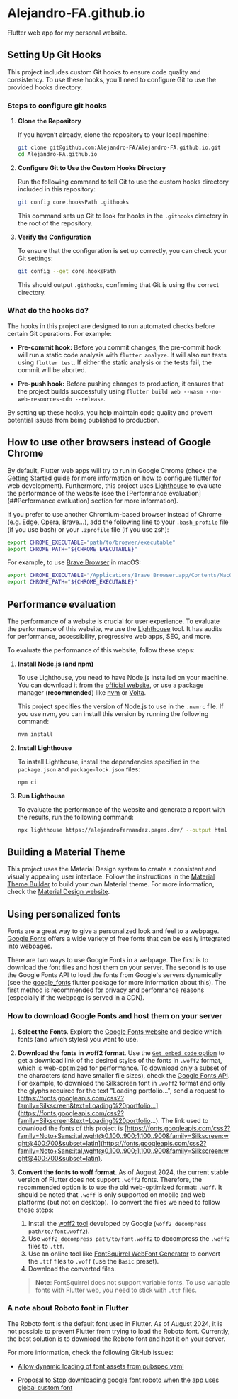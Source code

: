 # Alejandro-FA.github.io

Flutter web app for my personal website.

## Setting Up Git Hooks

This project includes custom Git hooks to ensure code quality and consistency. To use these hooks, you’ll need to configure Git to use the provided hooks directory.

### Steps to configure git hooks

1. **Clone the Repository**

   If you haven’t already, clone the repository to your local machine:

   ```bash
   git clone git@github.com:Alejandro-FA/Alejandro-FA.github.io.git
   cd Alejandro-FA.github.io
   ```

2. **Configure Git to Use the Custom Hooks Directory**

   Run the following command to tell Git to use the custom hooks directory included in this repository:

   ```bash
   git config core.hooksPath .githooks
   ```

   This command sets up Git to look for hooks in the `.githooks` directory in the root of the repository.

3. **Verify the Configuration**

   To ensure that the configuration is set up correctly, you can check your Git settings:

   ```bash
   git config --get core.hooksPath
   ```

   This should output `.githooks`, confirming that Git is using the correct directory.

### What do the hooks do?

The hooks in this project are designed to run automated checks before certain Git operations. For example:

- **Pre-commit hook:** Before you commit changes, the pre-commit hook will run a static code analysis with `flutter analyze`. It will also run tests using `flutter test`. If either the static analysis or the tests fail, the commit will be aborted.

- **Pre-push hook:** Before pushing changes to production, it ensures that the project builds successfully using `flutter build web --wasm --no-web-resources-cdn --release`.

By setting up these hooks, you help maintain code quality and prevent potential issues from being published to production.

## How to use other browsers instead of Google Chrome

By default, Flutter web apps will try to run in Google Chrome (check the [Getting Started](https://docs.flutter.dev/get-started/install) guide for more information on how to configure flutter for web development). Furthermore, this project uses [Lighthouse](https://developers.google.com/web/tools/lighthouse) to evaluate the performance of the website (see the [Performance evaluation](##Performance evaluation) section for more information).

If you prefer to use another Chromium-based browser instead of Chrome (e.g. Edge, Opera, Brave...), add the following line to your `.bash_profile` file (if you use bash) or your `.zprofile` file (if you use zsh):

```bash
export CHROME_EXECUTABLE="path/to/broswer/executable"
export CHROME_PATH="${CHROME_EXECUTABLE}"
```

For example, to use [Brave Browser](https://brave.com/) in macOS:

```bash
export CHROME_EXECUTABLE="/Applications/Brave Browser.app/Contents/MacOS/Brave Browser"
export CHROME_PATH="${CHROME_EXECUTABLE}"
```

## Performance evaluation

The performance of a website is crucial for user experience. To evaluate the performance of this website, we use the [Lighthouse](https://developers.google.com/web/tools/lighthouse) tool. It has audits for performance, accessibility, progressive web apps, SEO, and more.

To evaluate the performance of this website, follow these steps:

1. **Install Node.js (and npm)**

    To use Lighthouse, you need to have Node.js installed on your machine. You can download it from the [official website](https://nodejs.org/), or use a package manager (**recommended**) like [nvm](https://github.com/nvm-sh/nvm) or [Volta](https://volta.sh/).

    This project specifies the version of Node.js to use in the `.nvmrc` file. If you use nvm, you can install this version by running the following command:

    ```bash
    nvm install
    ```

2. **Install Lighthouse**

    To install Lighthouse, install the dependencies specified in the `package.json` and `package-lock.json` files:

    ```bash
    npm ci
    ```

3. **Run Lighthouse**

    To evaluate the performance of the website and generate a report with the results, run the following command:

    ```bash
    npx lighthouse https://alejandrofernandez.pages.dev/ --output html
    ```

## Building a Material Theme

This project uses the Material Design system to create a consistent and visually appealing user interface. Follow the instructions in the [Material Theme Builder](https://material-foundation.github.io/material-theme-builder/) to build your own Material theme. For more information, check the [Material Design website](https://m3.material.io/blog/material-theme-builder).

## Using personalized fonts

Fonts are a great way to give a personalized look and feel to a webpage. [Google Fonts](https://fonts.google.com/) offers a wide variety of free fonts that can be easily integrated into webpages.

There are two ways to use Google Fonts in a webpage. The first is to download the font files and host them on your server. The second is to use the Google Fonts API to load the fonts from Google's servers dynamically (see the [google_fonts](https://pub.dev/packages/google_fonts) flutter package for more information about this). The first method is recommended for privacy and performance reasons (especially if the webpage is served in a CDN).

### How to download Google Fonts and host them on your server

1. **Select the Fonts**. Explore the [Google Fonts website](https://fonts.google.com/) and decide which fonts (and which styles) you want to use.

2. **Download the fonts in woff2 format**. Use the [`Get embed code` option](https://fonts.google.com/selection/embed) to get a download link of the desired styles of the fonts in `.woff2` format, which is web-optimized for performance. To download only a subset of the characters (and have smaller file sizes), check the [Google Fonts API](https://developers.google.com/fonts/docs/getting_started). For example, to download the Silkscreen font in `.woff2` format and only the glyphs required for the text "Loading portfolio...", send a request to [https://fonts.googleapis.com/css2?family=Silkscreen&text=Loading%20portfolio...](https://fonts.googleapis.com/css2?family=Silkscreen&text=Loading%20portfolio...). The link used to download the fonts of this project is [https://fonts.googleapis.com/css2?family=Noto+Sans:ital,wght@0,100..900;1,100..900&family=Silkscreen:wght@400;700&subset=latin](https://fonts.googleapis.com/css2?family=Noto+Sans:ital,wght@0,100..900;1,100..900&family=Silkscreen:wght@400;700&subset=latin).

3. **Convert the fonts to woff format**. As of August 2024, the current stable version of Flutter does not support `.woff2` fonts. Therefore, the recommended option is to use the old web-optimized format: `.woff`. It should be noted that `.woff` is only supported on mobile and web platforms (but not on desktop). To convert the files we need to follow these steps:

    1. Install the [woff2 tool](https://github.com/google/woff2) developed by Google (`woff2_decompress path/to/font.woff2`).
    2. Use `woff2_decompress path/to/font.woff2` to decompress the `.woff2` files to `.ttf`.
    3. Use an online tool like [FontSquirrel WebFont Generator](https://www.fontsquirrel.com/tools/webfont-generator) to convert the `.ttf` files to `.woff` (use the `Basic` preset).
    4. Download the converted files.

    > **Note**: FontSquirrel does not support variable fonts. To use variable fonts with Flutter web, you need to stick with `.ttf` files.


### A note about Roboto font in Flutter

The Roboto font is the default font used in Flutter. As of August 2024, it is not possible to prevent Flutter from trying to load the Roboto font. Currently, the best solution is to download the Roboto font and host it on your server.

For more information, check the following GitHub issues:

- [Allow dynamic loading of font assets from pubspec.yaml](https://github.com/flutter/flutter/issues/122282)

- [Proposal to Stop downloading google font roboto when the app uses global custom font](https://github.com/flutter/flutter/issues/136118)
